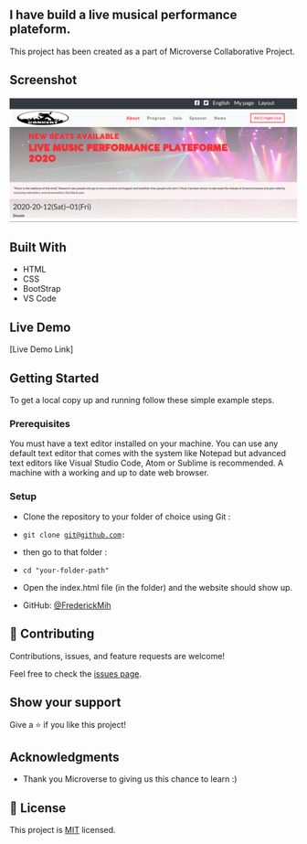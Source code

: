 

##  I have build a live musical performance plateform.
This project has been created as a part of Microverse Collaborative Project.

## Screenshot
![screenshot](./assets/images/night-club-concert.png)

## Built With

* HTML
* CSS
* BootStrap
* VS Code 

## Live Demo

[Live Demo Link]

## Getting Started

To get a local copy up and running follow these simple example steps.

### Prerequisites

You must have a text editor installed on your machine.
You can use any default text editor that comes with the system like Notepad but advanced text editors
like Visual Studio Code, Atom or Sublime is recommended.
A machine with a working and up to date web browser.

### Setup

* Clone the repository to your folder of choice using Git :

* <code>git clone git@github.com:</code>

* then go to that folder :

* <code>cd "your-folder-path"</code>

* Open the index.html file (in the folder) and the website should show up.


* GitHub: [@FrederickMih](https://github.com/FrederickMih)

## 🤝 Contributing

Contributions, issues, and feature requests are welcome!

Feel free to check the [issues page](issues/).

## Show your support

Give a ⭐️ if you like this project!

## Acknowledgments

* Thank you Microverse to giving us this chance to learn :)

## 📝 License

This project is [MIT](lic.url) licensed.